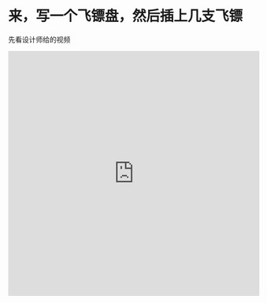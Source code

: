# 来，写一个飞镖盘，然后插上几支飞镖

先看设计师给的视频

<iframe height="498" width="510" src="http://player.youku.com/embed/XMzI3NDExNDQ1Ng==" frameborder="0" 'allowfullscreen'="">
</iframe>
